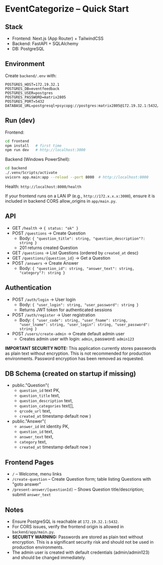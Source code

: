 # EventCategorize – Quick Start

## Stack
- Frontend: Next.js (App Router) + TailwindCSS
- Backend: FastAPI + SQLAlchemy
- DB: PostgreSQL

## Environment
Create `backend/.env` with:
```
POSTGRES_HOST=172.19.32.1
POSTGRES_DB=eventfeedback
POSTGRES_USER=postgres
POSTGRES_PASSWORD=matrix2805
POSTGRES_PORT=5432
DATABASE_URL=postgresql+psycopg://postgres:matrix2805@172.19.32.1:5432/eventfeedback
```

## Run (dev)
Frontend:
```bash
cd frontend
npm install   # first time
npm run dev   # http://localhost:3000
```

Backend (Windows PowerShell):
```bash
cd backend
./.venv/Scripts/activate
uvicorn app.main:app --reload --port 8000  # http://localhost:8000
```
Health: `http://localhost:8000/health`

If your frontend runs on a LAN IP (e.g., `http://172.x.x.x:3000`), ensure it is included in backend CORS allow_origins in `app/main.py`.

## API
- GET `/health` → `{ status: "ok" }`
- POST `/questions` → Create Question
  - Body: `{ "question_title": string, "question_description"?: string }`
  - 201 returns created Question
- GET `/questions` → List Questions (ordered by `created_at` desc)
- GET `/questions/{question_id}` → Get a Question
- POST `/answers` → Create Answer
  - Body: `{ "question_id": string, "answer_text": string, "category"?: string }`

## Authentication
- POST `/auth/login` → User login
  - Body: `{ "user_login": string, "user_password": string }`
  - Returns JWT token for authenticated sessions
- POST `/auth/register` → User registration
  - Body: `{ "user_code": string, "user_fname": string, "user_lname": string, "user_login": string, "user_password": string }`
- POST `/users/create-admin` → Create default admin user
  - Creates admin user with login: `admin`, password: `admin123`

**IMPORTANT SECURITY NOTE:** This application currently stores passwords as plain text without encryption. This is not recommended for production environments. Password encryption has been removed as requested.

## DB Schema (created on startup if missing)
- public."Question"(
  - `question_id` text PK,
  - `question_title` text,
  - `question_description` text,
  - `question_categories` text[],
  - `qrcode_url` text,
  - `created_at` timestamp default now
)
- public."Answer"(
  - `answer_id` int identity PK,
  - `question_id` text,
  - `answer_text` text,
  - `category` text,
  - `created_at` timestamp default now
)

## Frontend Pages
- `/` – Welcome, menu links
- `/create-question` – Create Question form; table listing Questions with "goto answer"
- `/present-answer/[questionId]` – Shows Question title/description; submit `answer_text`

## Notes
- Ensure PostgreSQL is reachable at `172.19.32.1:5432`.
- For CORS issues, verify the frontend origin is allowed in `backend/app/main.py`.
- **SECURITY WARNING:** Passwords are stored as plain text without encryption. This is a significant security risk and should not be used in production environments.
- The admin user is created with default credentials (admin/admin123) and should be changed immediately.

